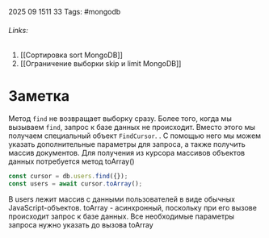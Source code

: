 2025 09 1511 33
Tags: #mongodb
###### Links: 
1) [[Сортировка sort MongoDB]]
2) [[Ограничение выборки skip и limit MongoDB]]
# Заметка
Метод `find` не возвращает выборку сразу. Более того, когда мы вызываем `find`, запрос к базе данных не происходит. Вместо этого мы получаем специальный объект `FindCursor`.
. С помощью него мы можем указать дополнительные параметры для запроса, а также получить массив документов.
Для получения из курсора массивов объектов данных потребуется метод toArray()
```ts
const cursor = db.users.find({});
const users = await cursor.toArray();
```
В users лежит массив с данными пользователей в виде обычных JavaScript-объектов. toArray - асинхронный, поскольку при его вызове происходит запрос к базе данных. Все необходимые параметры запроса нужно указать до вызова toArray